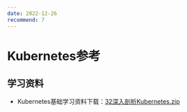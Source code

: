 ```yaml
---
date: 2022-12-26
recommend: 7
---
```


# Kubernetes参考

## 学习资料

- Kubernetes基础学习资料下载：[32深入剖析Kubernetes.zip](/downloads/cloud-native/kubernetes/32-dinglei-study-kubernetes.zip)